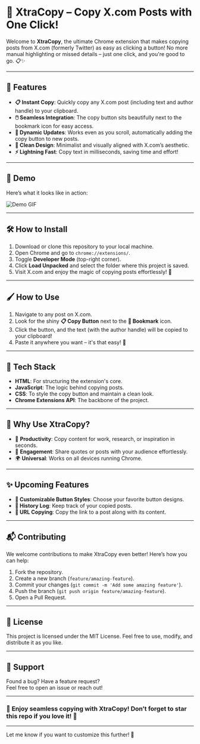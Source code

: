 # 🚀 **XtraCopy** – Copy X.com Posts with One Click!  

Welcome to **XtraCopy**, the ultimate Chrome extension that makes copying posts from X.com (formerly Twitter) as easy as clicking a button! No more manual highlighting or missed details – just one click, and you're good to go. 📋✨  

---

## 🌟 **Features**
- **📋 Instant Copy**: Quickly copy any X.com post (including text and author handle) to your clipboard.  
- **🖱️ Seamless Integration**: The copy button sits beautifully next to the bookmark icon for easy access.  
- **🔄 Dynamic Updates**: Works even as you scroll, automatically adding the copy button to new posts.  
- **🎨 Clean Design**: Minimalist and visually aligned with X.com’s aesthetic.  
- **⚡ Lightning Fast**: Copy text in milliseconds, saving time and effort!  

---

## 🎥 **Demo**  
Here’s what it looks like in action:  

![Demo GIF](https://via.placeholder.com/600x300.png?text=Demo+Coming+Soon) 

---

## 🛠️ **How to Install**
1. Download or clone this repository to your local machine.  
2. Open Chrome and go to `chrome://extensions/`.  
3. Toggle **Developer Mode** (top-right corner).  
4. Click **Load Unpacked** and select the folder where this project is saved.  
5. Visit X.com and enjoy the magic of copying posts effortlessly! 🎉  

---

## 🖌️ **How to Use**  
1. Navigate to any post on X.com.  
2. Look for the shiny **📋 Copy Button** next to the **🔖 Bookmark** icon.  
3. Click the button, and the text (with the author handle) will be copied to your clipboard!  
4. Paste it anywhere you want – it's that easy! 🚀  

---

## 🧰 **Tech Stack**
- **HTML**: For structuring the extension's core.  
- **JavaScript**: The logic behind copying posts.  
- **CSS**: To style the copy button and maintain a clean look.  
- **Chrome Extensions API**: The backbone of the project.  

---

## 🤔 **Why Use XtraCopy?**  
- 💼 **Productivity**: Copy content for work, research, or inspiration in seconds.  
- 💬 **Engagement**: Share quotes or posts with your audience effortlessly.  
- 🌍 **Universal**: Works on all devices running Chrome.  

---

## ✨ **Upcoming Features**
- **🌈 Customizable Button Styles**: Choose your favorite button designs.  
- **📜 History Log**: Keep track of your copied posts.  
- **🔗 URL Copying**: Copy the link to a post along with its content.  

---

## 📬 **Contributing**
We welcome contributions to make XtraCopy even better! Here’s how you can help:  
1. Fork the repository.  
2. Create a new branch (`feature/amazing-feature`).  
3. Commit your changes (`git commit -m 'Add some amazing feature'`).  
4. Push the branch (`git push origin feature/amazing-feature`).  
5. Open a Pull Request.  

---

## 📜 **License**
This project is licensed under the MIT License. Feel free to use, modify, and distribute it as you like.  

---

## 🤝 **Support**  
Found a bug? Have a feature request?  
Feel free to open an issue or reach out!  

---

### 🌟 **Enjoy seamless copying with XtraCopy! Don’t forget to star this repo if you love it!** 🌟  

---

Let me know if you want to customize this further! 🚀
